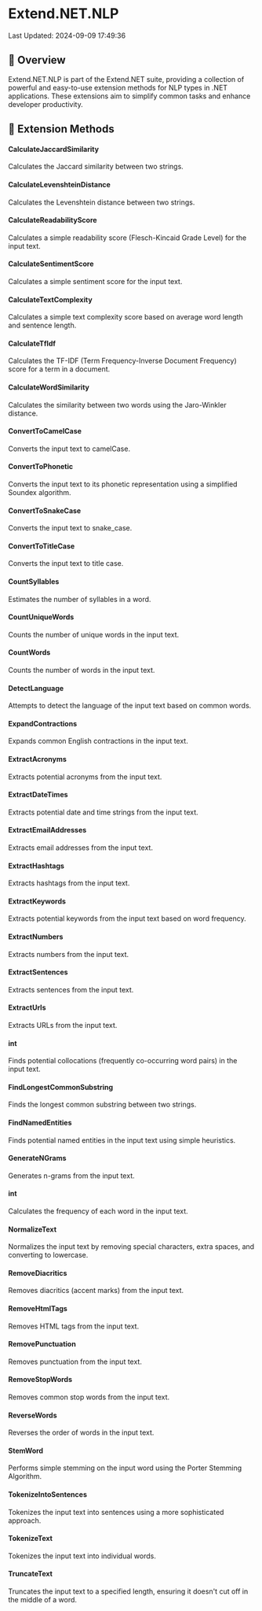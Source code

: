 # Extend.NET.NLP

Last Updated: 2024-09-09 17:49:36

## 📖 Overview

Extend.NET.NLP is part of the Extend.NET suite, providing a collection of powerful and easy-to-use extension methods for NLP types in .NET applications. These extensions aim to simplify common tasks and enhance developer productivity.



## 🧰 Extension Methods
#### CalculateJaccardSimilarity

Calculates the Jaccard similarity between two strings.
    

#### CalculateLevenshteinDistance

Calculates the Levenshtein distance between two strings.
    

#### CalculateReadabilityScore

Calculates a simple readability score (Flesch-Kincaid Grade Level) for the input text.
    

#### CalculateSentimentScore

Calculates a simple sentiment score for the input text.
    

#### CalculateTextComplexity

Calculates a simple text complexity score based on average word length and sentence length.
    

#### CalculateTfIdf

Calculates the TF-IDF (Term Frequency-Inverse Document Frequency) score for a term in a document.
    

#### CalculateWordSimilarity

Calculates the similarity between two words using the Jaro-Winkler distance.
    

#### ConvertToCamelCase

Converts the input text to camelCase.
    

#### ConvertToPhonetic

Converts the input text to its phonetic representation using a simplified Soundex algorithm.
    

#### ConvertToSnakeCase

Converts the input text to snake_case.
    

#### ConvertToTitleCase

Converts the input text to title case.
    

#### CountSyllables

Estimates the number of syllables in a word.
    

#### CountUniqueWords

Counts the number of unique words in the input text.
    

#### CountWords

Counts the number of words in the input text.
    

#### DetectLanguage

Attempts to detect the language of the input text based on common words.
    

#### ExpandContractions

Expands common English contractions in the input text.
    

#### ExtractAcronyms

Extracts potential acronyms from the input text.
    

#### ExtractDateTimes

Extracts potential date and time strings from the input text.
    

#### ExtractEmailAddresses

Extracts email addresses from the input text.
    

#### ExtractHashtags

Extracts hashtags from the input text.
    

#### ExtractKeywords

Extracts potential keywords from the input text based on word frequency.
    

#### ExtractNumbers

Extracts numbers from the input text.
    

#### ExtractSentences

Extracts sentences from the input text.
    

#### ExtractUrls

Extracts URLs from the input text.
    

#### int

Finds potential collocations (frequently co-occurring word pairs) in the input text.
    

#### FindLongestCommonSubstring

Finds the longest common substring between two strings.
    

#### FindNamedEntities

Finds potential named entities in the input text using simple heuristics.
    

#### GenerateNGrams

Generates n-grams from the input text.
    

#### int

Calculates the frequency of each word in the input text.
    

#### NormalizeText

Normalizes the input text by removing special characters, extra spaces, and converting to lowercase.
    

#### RemoveDiacritics

Removes diacritics (accent marks) from the input text.
    

#### RemoveHtmlTags

Removes HTML tags from the input text.
    

#### RemovePunctuation

Removes punctuation from the input text.
    

#### RemoveStopWords

Removes common stop words from the input text.
    

#### ReverseWords

Reverses the order of words in the input text.
    

#### StemWord

Performs simple stemming on the input word using the Porter Stemming Algorithm.
    

#### TokenizeIntoSentences

Tokenizes the input text into sentences using a more sophisticated approach.
    

#### TokenizeText

Tokenizes the input text into individual words.
    

#### TruncateText

Truncates the input text to a specified length, ensuring it doesn't cut off in the middle of a word.
    


